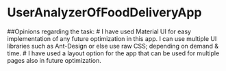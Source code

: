 # UserAnalyzerOfFoodDeliveryApp
##Opinions regarding the task:      # I have used Material UI for easy implementation of any future optimization in this app. I can use multiple UI libraries such as Ant-Design or else use raw CSS; depending on demand &amp; time.     # I have used a layout option for the app that can be used for multiple pages also in future optimization.
